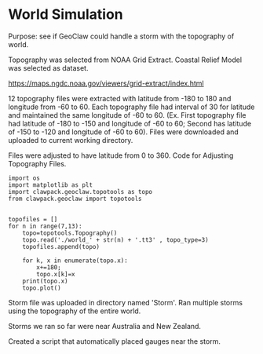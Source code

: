 # World Simulation


Purpose: see if GeoClaw could handle a storm with the topography of world.


Topography was selected from NOAA Grid Extract. Coastal Relief Model was selected as dataset.


https://maps.ngdc.noaa.gov/viewers/grid-extract/index.html

12 topography files were extracted with latitude from -180 to 180 and longitude from -60 to 60. Each topography file had interval of 30 for latitude and maintained the same longitude of -60 to 60. (Ex. First topography file had latitude of -180 to -150 and longitude of -60 to 60; Second has latitude of -150 to -120 and longitude of -60 to 60). Files were downloaded and uploaded to current working directory. 


Files were adjusted to have latitude from 0 to 360. Code for Adjusting Topography Files.


    import os
    import matplotlib as plt
    import clawpack.geoclaw.topotools as topo
    from clawpack.geoclaw import topotools


    topofiles = []
    for n in range(7,13):
        topo=topotools.Topography()
        topo.read('./world_' + str(n) + '.tt3' , topo_type=3)
        topofiles.append(topo)

        for k, x in enumerate(topo.x):
            x+=180;
            topo.x[k]=x
        print(topo.x)
        topo.plot()

Storm file was uploaded in directory named 'Storm'. Ran multiple storms using the topography of the entire world.


Storms we ran so far were near Australia and New Zealand.


Created a script that automatically placed gauges near the storm. 
